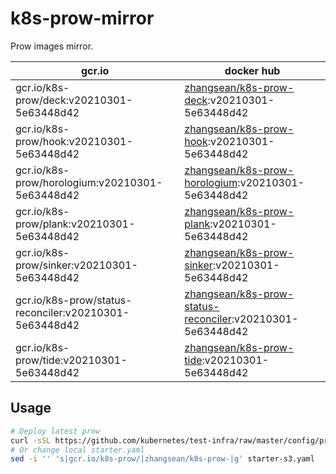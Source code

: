 # k8s-prow-mirror

Prow images mirror.

gcr.io | docker hub
---|---
gcr.io/k8s-prow/deck:v20210301-5e63448d42 | [zhangsean/k8s-prow-deck](https://hub.docker.com/r/zhangsean/k8s-prow-deck):v20210301-5e63448d42
gcr.io/k8s-prow/hook:v20210301-5e63448d42 | [zhangsean/k8s-prow-hook](https://hub.docker.com/r/zhangsean/k8s-prow-hook):v20210301-5e63448d42
gcr.io/k8s-prow/horologium:v20210301-5e63448d42 | [zhangsean/k8s-prow-horologium](https://hub.docker.com/r/zhangsean/k8s-prow-horologium):v20210301-5e63448d42
gcr.io/k8s-prow/plank:v20210301-5e63448d42 | [zhangsean/k8s-prow-plank](https://hub.docker.com/r/zhangsean/k8s-prow-plank):v20210301-5e63448d42
gcr.io/k8s-prow/sinker:v20210301-5e63448d42 | [zhangsean/k8s-prow-sinker](https://hub.docker.com/r/zhangsean/k8s-prow-sinker):v20210301-5e63448d42
gcr.io/k8s-prow/status-reconciler:v20210301-5e63448d42 | [zhangsean/k8s-prow-status-reconciler](https://hub.docker.com/r/zhangsean/k8s-prow-status-reconciler):v20210301-5e63448d42
gcr.io/k8s-prow/tide:v20210301-5e63448d42 | [zhangsean/k8s-prow-tide](https://hub.docker.com/r/zhangsean/k8s-prow-tide):v20210301-5e63448d42

## Usage

```bash
# Deploy latest prow
curl -sSL https://github.com/kubernetes/test-infra/raw/master/config/prow/cluster/starter-s3.yaml | sed 's|gcr.io/k8s-prow/|zhangsean/k8s-prow-|g' | kubectl apply -f -
# Or change local starter.yaml
sed -i '' 's|gcr.io/k8s-prow/|zhangsean/k8s-prow-|g' starter-s3.yaml
```
